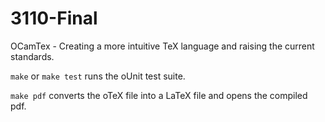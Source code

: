 # 3110-Final
OCamTex - Creating a more intuitive TeX language and raising the current standards.

`make` or `make test` runs the oUnit test suite.

`make pdf` converts the oTeX file into a LaTeX file and opens the compiled pdf.
